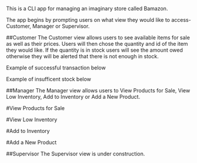 This is a CLI app for managing an imaginary store called Bamazon.

The app begins by prompting users on what view they would like to access- Customer, Manager or Supervisor. 

##Customer
The Customer view allows users to see available items for sale as well as their prices. Users will then chose the quantity and id of the item they would like. If the quantity is in stock users will see the amount owed otherwise they will be alerted that there is not enough in stock.

Example of successful transaction below


Example of insufficent stock below


##Manager
The Manager view allows users to View Products for Sale, View Low Inventory, Add to Inventory or Add a New Product.

#View Products for Sale

#View Low Inventory

#Add to Inventory

#Add a New Product

##Supervisor
The Supervisor view is under construction.